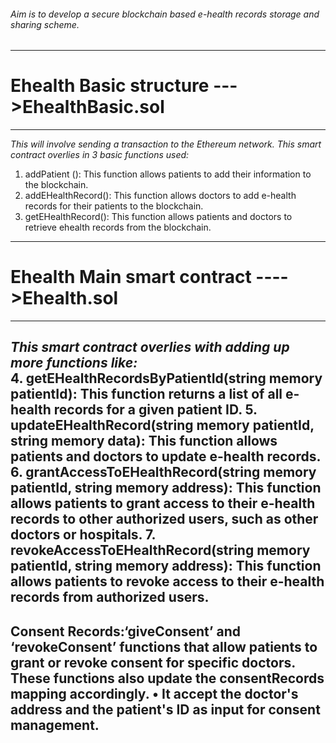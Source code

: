 ###### Aim is to develop a secure blockchain based e-health records storage and sharing scheme.<br>
---
# Ehealth Basic structure  --->EhealthBasic.sol<br>
---
*This will involve sending a transaction to the Ethereum network. This smart contract overlies in 3 basic functions used:*
<br>
1. addPatient (): This function allows patients to add their information to the blockchain. <br>
2. addEHealthRecord(): This function allows doctors to add e-health records for their patients to the blockchain. <br>
3. getEHealthRecord(): This function allows patients and doctors to retrieve ehealth records from the blockchain. 
---
# Ehealth Main smart contract ---->Ehealth.sol
----
*This smart contract overlies with adding up more functions like:*<br>
4. getEHealthRecordsByPatientId(string memory patientId): This function returns a list of all e-health records for a given patient ID. 
5. updateEHealthRecord(string memory patientId, string memory data): This function allows patients and doctors to update e-health records. 
6. grantAccessToEHealthRecord(string memory patientId, string memory address): This function allows patients to grant access to their e-health records to other authorized users, such as other doctors or hospitals. 
7. revokeAccessToEHealthRecord(string memory patientId, string memory address): This function allows patients to revoke access to their e-health records from authorized users.
---
**Consent Records:**‘giveConsent’ and ‘revokeConsent’ functions that allow patients to grant or revoke consent for specific doctors. These functions also update the consentRecords mapping accordingly. 
• It accept the doctor's address and the patient's ID as input for consent management.
---